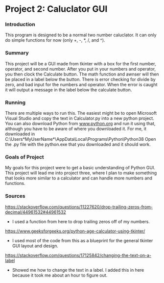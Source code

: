 # Project 2: Caluclator GUI

### Introduction
This program is designed to be a normal two number caluclator. 
It can only do simple functions for now (only +, -, *, /, and ^).

### Summary
This project will be a GUI made from tkinter with a box for the first number, operator, and second number.
After you put in your numbers and operator, you then clock the Calculate button.
The math function and awnser will then be placed in a label below the button.
There is error checking for divide by zero, and bad input for the numbers and operator.
When the error is caught it will output a message in the label below the calculate button.

### Running
There are multiple ways to run this.
The easiest might be to open Microsoft Visual Studio and copy the text in Calculator.py into a new python project.
You can also download Python from www.python.org and run it using that, although you have to be aware of where you downloaded it.
For me, it downloaded in C:\Users\*MyUserName*\AppData\Local\Programs\Python\Python38
Open the .py file with the python.exe that you downloaded and it should work.

### Goals of Project
My goals for this project were to get a basic understanding of Python GUI.
This project will lead me into project three, where I plan to make something that looks more similar to a calculator and can handle more numbers and functions.

### Sources
https://stackoverflow.com/questions/11227620/drop-trailing-zeros-from-decimal/44961532#44961532
- I used a function from here to drop trailing zeros off of my numbers.

https://www.geeksforgeeks.org/python-age-calculator-using-tkinter/
- I used most of the code from this as a blueprint for the general tkinter GUI layout and design.

https://stackoverflow.com/questions/17125842/changing-the-text-on-a-label
- Showed me how to change the text in a label. I added this in here because it took me about an hour to figure out.
